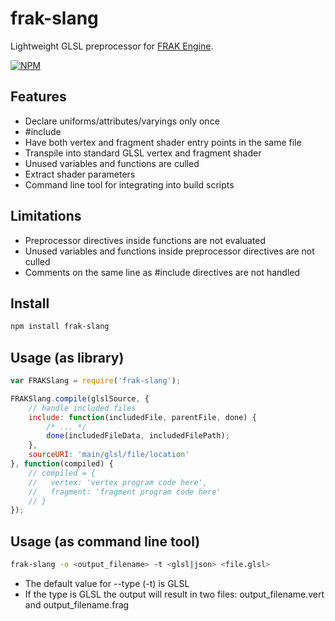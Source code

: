 # frak-slang
Lightweight GLSL preprocessor for [FRAK Engine](https://github.com/lammas/frak).

[![NPM](https://nodei.co/npm/frak-slang.png?downloads=true&downloadRank=true&stars=true)](https://nodei.co/npm/frak-slang/)


## Features

* Declare uniforms/attributes/varyings only once
* &#35;include
* Have both vertex and fragment shader entry points in the same file
* Transpile into standard GLSL vertex and fragment shader
* Unused variables and functions are culled
* Extract shader parameters
* Command line tool for integrating into build scripts


## Limitations

* Preprocessor directives inside functions are not evaluated
* Unused variables and functions inside preprocessor directives are not culled
* Comments on the same line as #include directives are not handled


## Install

```sh
npm install frak-slang
```


## Usage (as library)

```javascript
var FRAKSlang = require('frak-slang');

FRAKSlang.compile(glslSource, {
    // handle included files
    include: function(includedFile, parentFile, done) {
        /* ... */
        done(includedFileData, includedFilePath);
    },
    sourceURI: 'main/glsl/file/location'
}, function(compiled) {
    // compiled = {
    //   vertex: 'vertex program code here',
    //   fragment: 'fragment program code here'
    // }
});
```

## Usage (as command line tool)

```sh
frak-slang -o <output_filename> -t <glsl|json> <file.glsl>
```

* The default value for --type (-t) is GLSL
* If the type is GLSL the output will result in two files: output_filename.vert and output_filename.frag
